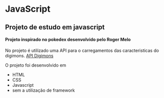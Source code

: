 # JavaScript

## Projeto de estudo em javascript

#### Projeto inspirado no pokedex desenvolvido pelo Roger Melo

No projeto é utilizado uma API para o carregamentos das caracteristicas do digimons. 
[API Digimons](https://digimon-api.herokuapp.com/)

O projeto foi desenvolvido em 
- HTML
- CSS 
- Javascript 
- sem a utilização de framework
